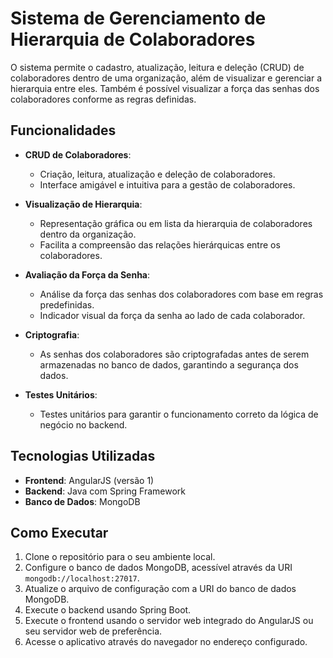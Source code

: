 # Sistema de Gerenciamento de Hierarquia de Colaboradores

O sistema permite o cadastro, atualização, leitura e deleção (CRUD) de colaboradores dentro de uma organização, além de visualizar e gerenciar a hierarquia entre eles. Também é possível visualizar a força das senhas dos colaboradores conforme as regras definidas.

## Funcionalidades

- **CRUD de Colaboradores**: 
  - Criação, leitura, atualização e deleção de colaboradores.
  - Interface amigável e intuitiva para a gestão de colaboradores.
  
- **Visualização de Hierarquia**:
  - Representação gráfica ou em lista da hierarquia de colaboradores dentro da organização.
  - Facilita a compreensão das relações hierárquicas entre os colaboradores.
  
- **Avaliação da Força da Senha**:
  - Análise da força das senhas dos colaboradores com base em regras predefinidas.
  - Indicador visual da força da senha ao lado de cada colaborador.

- **Criptografia**:
  - As senhas dos colaboradores são criptografadas antes de serem armazenadas no banco de dados, garantindo a segurança dos dados.
  
- **Testes Unitários**:
  - Testes unitários para garantir o funcionamento correto da lógica de negócio no backend.

## Tecnologias Utilizadas

- **Frontend**: AngularJS (versão 1)
- **Backend**: Java com Spring Framework
- **Banco de Dados**: MongoDB

## Como Executar

1. Clone o repositório para o seu ambiente local.
2. Configure o banco de dados MongoDB, acessível através da URI `mongodb://localhost:27017`.
3. Atualize o arquivo de configuração com a URI do banco de dados MongoDB.
4. Execute o backend usando Spring Boot.
5. Execute o frontend usando o servidor web integrado do AngularJS ou seu servidor web de preferência.
6. Acesse o aplicativo através do navegador no endereço configurado.
